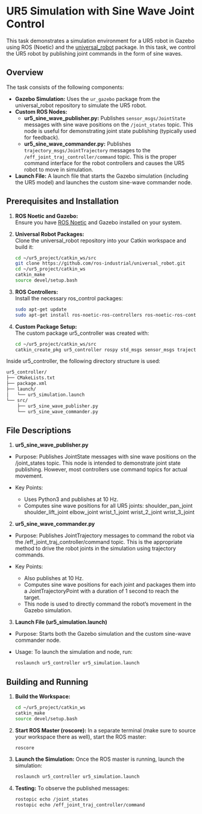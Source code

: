 # UR5 Simulation with Sine Wave Joint Control

This task demonstrates a simulation environment for a UR5 robot in Gazebo using ROS (Noetic) and the [universal_robot](https://github.com/ros-industrial/universal_robot) package. In this task, we control the UR5 robot by publishing joint commands in the form of sine waves.

## Overview

The task consists of the following components:
- **Gazebo Simulation:** Uses the `ur_gazebo` package from the universal_robot repository to simulate the UR5 robot.
- **Custom ROS Nodes:**
  - **ur5_sine_wave_publisher.py:** Publishes `sensor_msgs/JointState` messages with sine wave positions on the `/joint_states` topic. This node is useful for demonstrating joint state publishing (typically used for feedback).
  - **ur5_sine_wave_commander.py:** Publishes `trajectory_msgs/JointTrajectory` messages to the `/eff_joint_traj_controller/command` topic. This is the proper command interface for the robot controllers and causes the UR5 robot to move in simulation.
- **Launch File:** A launch file that starts the Gazebo simulation (including the UR5 model) and launches the custom sine-wave commander node.

## Prerequisites and Installation

1. **ROS Noetic and Gazebo:**  
   Ensure you have [ROS Noetic](http://wiki.ros.org/noetic) and Gazebo installed on your system.

2. **Universal Robot Packages:**  
   Clone the universal_robot repository into your Catkin workspace and build it:
   ```bash
   cd ~/ur5_project/catkin_ws/src
   git clone https://github.com/ros-industrial/universal_robot.git
   cd ~/ur5_project/catkin_ws
   catkin_make
   source devel/setup.bash

3. **ROS Controllers:**  
   Install the necessary ros_control packages:
   ```bash
   sudo apt-get update
   sudo apt-get install ros-noetic-ros-controllers ros-noetic-ros-control

4. **Custom Package Setup:**  
   The custom package ur5_controller was created with:
   ```bash
   cd ~/ur5_project/catkin_ws/src
   catkin_create_pkg ur5_controller rospy std_msgs sensor_msgs trajectory_msgs

Inside ur5_controller, the following directory structure is used:

```bash
ur5_controller/
├── CMakeLists.txt
├── package.xml
├── launch/
│   └── ur5_simulation.launch
└── src/
    ├── ur5_sine_wave_publisher.py
    └── ur5_sine_wave_commander.py
```

## File Descriptions

1. **ur5_sine_wave_publisher.py**
- Purpose:
    Publishes JointState messages with sine wave positions on the /joint_states topic. This node is intended to demonstrate joint state publishing. However, most controllers use command topics for actual movement.

- Key Points:

    - Uses Python3 and publishes at 10 Hz.
    - Computes sine wave positions for all UR5 joints:
        shoulder_pan_joint
        shoulder_lift_joint
        elbow_joint
        wrist_1_joint
        wrist_2_joint
        wrist_3_joint

2. **ur5_sine_wave_commander.py**
- Purpose:
    Publishes JointTrajectory messages to command the robot via the /eff_joint_traj_controller/command topic. This is the appropriate method to drive the robot joints in the simulation using trajectory commands.

- Key Points:

    - Also publishes at 10 Hz.
    - Computes sine wave positions for each joint and packages them into a JointTrajectoryPoint with a duration of 1 second to reach the target.
    - This node is used to directly command the robot’s movement in the Gazebo simulation.

3. **Launch File (ur5_simulation.launch)**
- Purpose:
    Starts both the Gazebo simulation and the custom sine-wave commander node.

- Usage:
    To launch the simulation and node, run:
    ```bash
    roslaunch ur5_controller ur5_simulation.launch

## Building and Running

1. **Build the Workspace:**
    ```bash
    cd ~/ur5_project/catkin_ws
    catkin_make
    source devel/setup.bash

2. **Start ROS Master (roscore):**
    In a separate terminal (make sure to source your workspace there as well), start the ROS master:
    ```bash
    roscore

3. **Launch the Simulation:**
    Once the ROS master is running, launch the simulation:
    ```bash
    roslaunch ur5_controller ur5_simulation.launch

4. **Testing:**
    To observe the published messages:
    ```bash
    rostopic echo /joint_states
    rostopic echo /eff_joint_traj_controller/command
